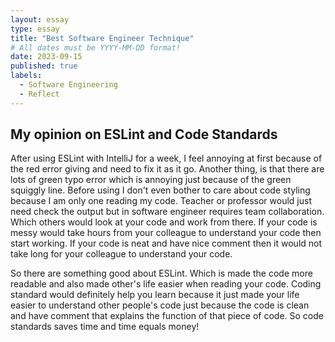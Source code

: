 ```yaml
---
layout: essay
type: essay
title: "Best Software Engineer Technique"
# All dates must be YYYY-MM-DD format!
date: 2023-09-15
published: true
labels:
  - Software Engineering
  - Reflect
---
```


## My opinion on ESLint and Code Standards

After using ESLint with IntelliJ for a week, I feel annoying at first because of the red error giving and need to fix it as it go. Another thing, is that there are lots of green typo error which is annoying just because of the green squiggly line. Before using I don't even bother to care about code styling because I am only one reading my code. Teacher or professor would just need check the output but in software engineer requires team collaboration. Which others would look at your code and work from there. If your code is messy would take hours from your colleague to understand your code then start working. If your code is neat and have nice comment then it would not take long for your colleague to understand your code.

So there are something good about ESLint. Which is made the code more readable and also made other's life easier when reading your code. Coding standard would definitely help you learn because it just made your life easier to understand other people's code just because the code is clean and have comment that explains the function of that piece of code. So code standards saves time and time equals money! 

